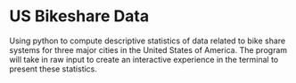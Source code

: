 # US Bikeshare Data
Using python to compute descriptive statistics of data related to bike share systems for three major cities in the United States of America. The program will take in raw input to create an interactive experience in the terminal to present these statistics.
